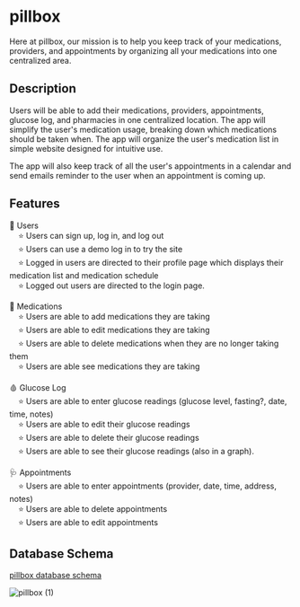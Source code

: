# pillbox

Here at pillbox, our mission is to help you keep track of your medications, providers, and appointments by organizing all your medications into one centralized area. 

## Description

Users will be able to add their medications, providers, appointments, glucose log, and pharmacies in one centralized location. The app will simplify the user's medication usage, breaking down which medications should be taken when. The app will organize the user's medication list in simple website designed for intuitive use.

The app will also keep track of all the user's appointments in a calendar and send emails reminder to the user when an appointment is coming up. 


## Features

:star2:	 Users  
&nbsp;&nbsp;&nbsp;&nbsp;:star: Users can sign up, log in, and log out  <br />
&nbsp;&nbsp;&nbsp;&nbsp;:star: Users can use a demo log in to try the site  <br />
&nbsp;&nbsp;&nbsp;&nbsp;:star: Logged in users are directed to their profile page which displays their medication list and medication schedule  <br />
&nbsp;&nbsp;&nbsp;&nbsp;:star: Logged out users are directed to the login page.  <br />

:pill:	 Medications  <br />
&nbsp;&nbsp;&nbsp;&nbsp;:star: Users are able to add medications they are taking  <br />
&nbsp;&nbsp;&nbsp;&nbsp;:star: Users are able to edit medications they are taking  <br />
&nbsp;&nbsp;&nbsp;&nbsp;:star: Users are able to delete medications when they are no longer taking them  <br />
&nbsp;&nbsp;&nbsp;&nbsp;:star: Users are able see medications they are taking  <br />

:drop_of_blood:		 Glucose Log  <br />
&nbsp;&nbsp;&nbsp;&nbsp;:star: Users are able to enter glucose readings (glucose level, fasting?, date, time, notes)  <br />
&nbsp;&nbsp;&nbsp;&nbsp;:star: Users are able to edit their glucose readings  <br /> 
&nbsp;&nbsp;&nbsp;&nbsp;:star: Users are able to delete their glucose readings  <br />
&nbsp;&nbsp;&nbsp;&nbsp;:star: Users are able to see their glucose readings (also in a graph).  <br />

:stethoscope:		 Appointments  <br />
&nbsp;&nbsp;&nbsp;&nbsp;:star: Users are able to enter appointments (provider, date, time, address, notes)  <br />
&nbsp;&nbsp;&nbsp;&nbsp;:star: Users are able to delete appointments  <br /> 
&nbsp;&nbsp;&nbsp;&nbsp;:star: Users are able to edit appointments  <br />


## Database Schema

[pillbox database schema](https://dbdiagram.io/d/pillbox-651ce67affbf5169f0fc52b1)

![pillbox (1)](https://github.com/chauchau000/pillbox/assets/117422078/2d1193d6-9871-4151-9bfc-a8494255f3cb)


